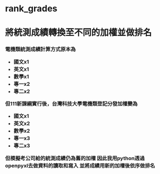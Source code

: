 # rank_grades
<h1>將統測成績轉換至不同的加權並做排名</h1>
<h3>
  電機類統測成績計算方式原本為
<ul>
  <li>
    國文x1
  </li>
  <li>
    英文x1
  </li>
  <li>
    數學x1
  </li>
  <li>
    專一x2
  </li>
  <li>
    專二x2
  </li>
</ul>
  但111新課綱實行後，台灣科技大學電機類登記分發加權變為
<ul>
  <li>
    國文x1
  </li>
  <li>
    英文x2
  </li>
  <li>
    數學x2
  </li>
  <li>
    專一x3
  </li>
  <li>
    專二x3
  </li>
</ul>
  但模擬考公司給的統測成績仍為舊的加權
  因此我用python透過openpyxl去做資料的讀取和寫入
  並將成績用新的加權後依序做排名
</h3>
